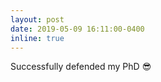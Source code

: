 ```yaml
---
layout: post
date: 2019-05-09 16:11:00-0400
inline: true
---
```


Successfully defended my PhD :sunglasses:
